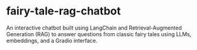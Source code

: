 # fairy-tale-rag-chatbot
An interactive chatbot built using LangChain and Retrieval-Augmented Generation (RAG) to answer questions from classic fairy tales using LLMs, embeddings, and a Gradio interface.
